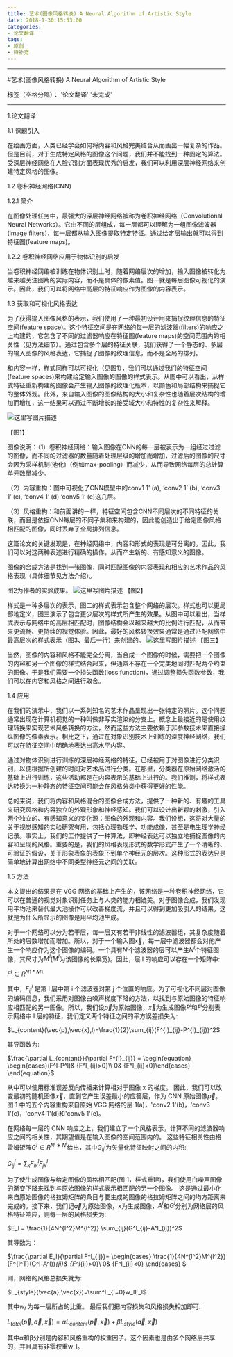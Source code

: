 ```yaml
---
title: 艺术(图像风格转换) A Neural Algorithm of Artistic Style
date: 2018-1-30 15:53:00
categories: 
- 论文翻译
tags:
- 原创
- 待补充
---
```



---

#艺术(图像风格转换) A Neural Algorithm of Artistic Style

标签（空格分隔）： '论文翻译' '未完成'

---				

1.论文翻译

1.1 课题引入

在绘画方面，人类已经学会如何将内容和风格完美结合从而画出一幅复杂的作品。但是目前，对于生成特定风格的图像这个问题，我们并不能找到一种固定的算法。受深层神经网络在人脸识别方面表现优秀的启发，我们可以利用深层神经网络来创建特定风格的图像。

1.2 卷积神经网络(CNN)

1.2.1 简介

在图像处理任务中，最强大的深层神经网络被称为卷积神经网络（Convolutional Neural Networks）。它由不同的层组成，每一层都可以理解为一组图像滤波器(image filters)，每一层都从输入图像提取特定特征。通过给定层输出就可以得到特征图(feature maps)。

1.2.2 卷积神经网络应用于物体识别的启发

当卷积神经网络被训练在物体识别上时，随着网络层次的增加，输入图像被转化为越来越关注图片的实际内容，而不是具体的像素值。图一就是每层图像可视化的演示。因此，我们可以将网络中高层的特征响应作为图像的内容表示。

1.3 获取和可视化风格表达

为了获得输入图像风格的表示，我们使用了一种最初设计用来捕捉纹理信息的特征空间(feature space)。这个特征空间是在网络的每一层的滤波器(filters)的响应之上构建的，它包含了不同的过滤器响应在特征图(feature maps)的空间范围内的相关性（见方法细节）。通过包含多个层的特征关联，我们获得了一个静态的、多层的输入图像的风格表达，它捕捉了图像的纹理信息，而不是全局的排列。

和内容一样，样式同样可以可视化（见图1），我们可以通过我们的特征空间(feature spaces)来构建给定输入图像的图像的样式表示。从图中可以看出，从样式特征重新构建的图像会产生输入图像的纹理化版本，以颜色和局部结构来捕捉它的整体外观。此外，来自输入图像的图像结构的大小和复杂性也随着层次结构的增加而增加，这一结果可以通过不断增长的接受域大小和特性的复杂性来解释。

![这里写图片描述](http://img.blog.csdn.net/20180130122303448?watermark/2/text/aHR0cDovL2Jsb2cuY3Nkbi5uZXQvcXFfMzYyODU4Nzk=/font/5a6L5L2T/fontsize/400/fill/I0JBQkFCMA==/dissolve/70/gravity/SouthEast)

【图1】

图像说明：（1）卷积神经网络：输入图像在CNN的每一层被表示为一组经过过滤的图像，而不同的过滤器的数量随着处理层级的增加而增加，过滤后的图像的尺寸会因为采样机制(池化)（例如max-pooling）而减少，从而导致网络每层的总计算单元数量减少。

（2）内容重构：图中可视化了CNN模型中的conv1 1’ (a), ‘conv2 1’ (b), ‘conv3 1’ (c), ‘conv4 1’ (d) ‘conv5 1’ (e)这几层。

（3）风格重构：和前面讲的一样，特征空间包含CNN不同层次的不同特征的关联，而且是依据CNN每层的不同子集和来构建的，因此能创造出于给定图像风格相匹配的图像，同时丢弃了全局排列信息。



这篇论文的关键发现是，在神经网络中，内容和形式的表现是可分离的。因此，我们可以对这两种表述进行精确的操作，从而产生新的、有感知意义的图像。

图像的合成方法是找到一张图像，同时匹配图像的内容表现和相应的艺术作品的风格表现（具体细节见方法介绍）。

图2为作者的实验成果。
![这里写图片描述](http://img.blog.csdn.net/20180130122409055?watermark/2/text/aHR0cDovL2Jsb2cuY3Nkbi5uZXQvcXFfMzYyODU4Nzk=/font/5a6L5L2T/fontsize/400/fill/I0JBQkFCMA==/dissolve/70/gravity/SouthEast)
【图2】

样式是一种多层次的表示，图二的样式表示包含整个网络的层次。样式也可以更局部地定义，图三演示了包含更少层次的样式所产生的效果。从图中可以看出，当样式表示与网络中的高层相匹配时，图像结构会以越来越大的比例进行匹配，从而带来更流畅、更持续的视觉体验。因此，最好的风格转换效果通常是通过匹配网络中最高层次的样式表示（图3、最后一行）来创建的。
![这里写图片描述](http://img.blog.csdn.net/20180130122648816?watermark/2/text/aHR0cDovL2Jsb2cuY3Nkbi5uZXQvcXFfMzYyODU4Nzk=/font/5a6L5L2T/fontsize/400/fill/I0JBQkFCMA==/dissolve/70/gravity/SouthEast)
【图三】

当然，图像的内容和风格不能完全分离，当合成一个图像的时候，需要把一个图像的内容和另一个图像的样式结合起来，但通常不存在一个完美地同时匹配两个约束的图像。于是我们需要一个损失函数(loss function)，通过调整损失函数参数，我们可以在内容和风格之间进行取舍。

1.4 应用

在我们的演示中，我们以一系列知名的艺术作品呈现出一张特定的照片。这个问题通常出现在计算机视觉的一种叫做非写实渲染的分支上。概念上最接近的是使用纹理转换来实现艺术风格转换的方法，然而这些方法主要依赖于非参数技术来直接操纵图像的像素表示。相比之下，通过在对象识别技术上训练的深度神经网络，我们可以在特征空间中明确地表达出高水平内容。

通过对物体识别进行训练的深层神经网络的特征，已经被用于对图像进行分类识别，以便根据所创建的时间对艺术品进行分类。在那里，分类器在原始网络激活的基础上进行训练，这些活动都是在内容表示的基础上进行的。我们推测，将样式表达转换为一种静态的特征空间可能会在风格分类中获得更好的性能。

总的来说，我们将内容和风格混合的图像合成方法，提供了一种新的、有趣的工具来研究风格和内容独立的外观形象和神经感知。我们可以设计出新颖的刺激，引入两个独立的、有感知意义的变化源：图像的外观和内容。我们设想，这将对大量的关于视觉感知的实验研究有用，包括心理物理学、功能成像，甚至是电生理学神经记录。事实上，我们的工作提供了一种算法，即神经表达可以独立地捕捉图像的内容和呈现的风格。重要的是，我们的风格表现形式的数学形式产生了一个清晰的、可验证的假设，关于形象表象的表象下到单个神经元的层次。这种形式的表达只是简单地计算出网络中不同类型神经元之间的关联。

1.5 方法

本文提出的结果是在 VGG 网络的基础上产生的，该网络是一种卷积神经网络，它可以在普通的视觉对象识别任务上与人类的能力相媲美。对于图像合成，我们发现用平均池来替代最大池操作可以改善梯度流，并且可以得到更加吸引人的结果，这就是为什么所显示的图像是用平均池生成。

对于一个网络可以分为若干层，每一层又有若干非线性的滤波器组，其复杂度随着所处的层数增加而增加。所以，对于一个输入图$\vec{x}$，每一层中滤波器都会对他产生一个响应作为这个图像的编码。一个具有$N^l$个滤波器的层可以产生$N^l$个特征图像，其尺寸为$M^l$($M^l$为该图像的长乘宽)。因此，层 l 的响应可以存在一个矩阵中:

$F^l \in R^{N1*M1}$

其中，$F^l_{ij}$ 是第 l 层中第 i 个滤波器对第 j 个位置的响应。为了可视化不同层对图像的编码信息，我们采用对图像白噪声梯度下降的方法，以找到与原始图像的特征响应相匹配的另一图像。所以，我们设$\vec{p}$为原始图像，$\vec{x}$为生成图像$P^l$和$F^l$分别表示网络中 l 层的特征，我们定义两个特征之间的平方误差损失为:

$L_{content}(\vec{p},\vec{x},l)=\frac{1}{2}\sum_{ij}(F^{l}_{ij}-P^{l}_{ij})^2$

其导函数为:

$\frac{\partial L_{contant}}{\partial F^{l}_{ij}} = \begin{equation} \begin{cases}(F^l-P^l)& {F^l_{ij}>0}\\ 0& {F^l_{ij}<0}\end{cases} \end{equation}$

从中可以使用标准误差反向传播来计算相对于图像 x 的梯度。 因此，我们可以改变最初的随机图像$\vec{x}$，直到它产生误差最小的应答层，作为 CNN 原始图像$\vec{p}$。图 1 中的五个内容重构来自原始 VGG 网络的层 1(a)，'conv2 1'(b)，'conv3 1'(c)，'conv4 1'(d)和'conv5 1'(e)。

在网络每一层的 CNN 响应之上，我们建立了一个风格表示，计算不同的滤波器响应之间的相关性，其期望值是在输入图像的空间范围内的。 这些特征相关性由格雷姆矩阵$G^l∈R^{N^l∗N^l}$给出，其中$G^l_{ij}$为矢量化特征映射之间的内积:

$G^l_{ij}=\sum_k F^l_{ik} F^l_{jk}$

为了使生成图像与给定图像的风格相匹配(图 1，样式重建)，我们使用白噪声图像的渐变下降来找到与原始图像的样式表示相匹配的另一个图像。 这是通过最小化来自原始图像的格拉姆矩阵的条目与要生成的图像的格拉姆矩阵之间的均方距离来完成的。接下来，我们记$\vec{a}$为原始图像，x为生成图像，$A^l$和$G^l$分别为网络层的风格特征响应，则每一层的风格损失为:

$E_l = \frac{1}{4N^{l^2}M^{l^2}} \sum_{ij}(G^l_{ij}-A^l_{ij})^2$

其导数为：

$\frac{\partial E_l}{\partial F^l_{ij}}= \begin{cases} \frac{1}{4N^{l^2}M^{l^2}}(F^{l^T}(G^l-A^l))_{ji}& {F^l_{ij}>0}\\ 0& {F^l_{ij}<0} \end{cases} $

则，网络的风格总损失就为:			

$L_{style}(\vec{a},\vec{x})=\sum^L_{l=0}w_lE_l$

其中$w_l$ 为每一层所占的比重。
最后我们把内容损失和风格损失相加即可:

$L_{total}(\vec{p},\vec{a},\vec{x})=\alpha L_{content}(\vec{p},\vec{x}) + \beta L_{style}(\vec{a},\vec{x})$

其中α和β分别是内容和风格重构的权重因子。这个因素也是由多个网络层共享的，并且具有非零权重w_l。
